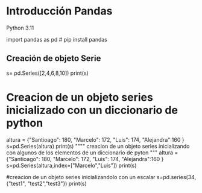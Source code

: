 # Introducción Pandas
Python 3.11

import pandas as pd # pip install pandas
## Creación de objeto Serie
s= pd.Series([2,4,6,8,10])
print(s)

# Creacion de un objeto series inicializado con un diccionario de python
altura = {"Santioago": 180, "Marcelo": 172, "Luis": 174, "Alejandra":160 }
s=pd.Series(altura)
print(s)
""""
creacion de un objeto series inicializando con algunos
de los elementos de un diccionario de pyton
"""
altura = {"Santioago": 180, "Marcelo": 172, "Luis": 174, "Alejandra":160 }
s=pd.Series(altura,index=["Marcelo","Luis"])
print(s)

#creacion de un objeto series inicializandolo con un escalar 
s=pd.series(34,{"test1", "test2","test3"})
print(s)